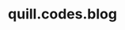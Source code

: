 ---
title: "quill.codes.blog"
description: "Articles on .NET, the Cloud, and freelance life"
descriptor: "posts"
---